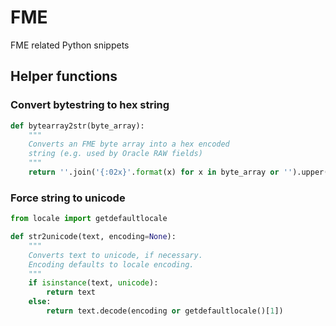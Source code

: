 # FME
FME related Python snippets

## Helper functions

### Convert bytestring to hex string

```python
def bytearray2str(byte_array):
    """
    Converts an FME byte array into a hex encoded
    string (e.g. used by Oracle RAW fields)
    """
    return ''.join('{:02x}'.format(x) for x in byte_array or '').upper()
```

### Force string to unicode

```python
from locale import getdefaultlocale

def str2unicode(text, encoding=None):
    """
    Converts text to unicode, if necessary.
    Encoding defaults to locale encoding.
    """
    if isinstance(text, unicode):
        return text
    else:
        return text.decode(encoding or getdefaultlocale()[1])
```
